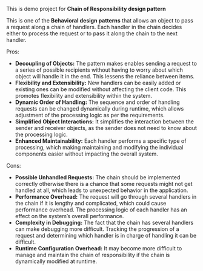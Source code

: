 This is demo project for **Chain of Responsibility design pattern**

This is one of the **Behavioral design patterns** that allows an object to pass a request along a chain of handlers. Each handler in the chain decides either to process the request or to pass it along the chain to the next handler.

Pros:
* **Decoupling of Objects:** The pattern makes enables sending a request to a series of possible recipients without having to worry about which object will handle it in the end. This lessens the reliance between items.
* **Flexibility and Extensibility:** New handlers can be easily added or existing ones can be modified without affecting the client code. This promotes flexibility and extensibility within the system.
* **Dynamic Order of Handling:** The sequence and order of handling requests can be changed dynamically during runtime, which allows adjustment of the processing logic as per the requirements.
* **Simplified Object Interactions:** It simplifies the interaction between the sender and receiver objects, as the sender does not need to know about the processing logic.
* **Enhanced Maintainability:** Each handler performs a specific type of processing, which making maintaining and modifying the individual components easier without impacting the overall system.

Cons:
* **Possible Unhandled Requests:** The chain should be implemented correctly otherwise there is a chance that some requests might not get handled at all, which leads to unexpected behavior in the application.
* **Performance Overhead:** The request will go through several handlers in the chain if it is lengthy and complicated, which could cause performance overhead. The processing logic of each handler has an effect on the system’s overall performance.
* **Complexity in Debugging:** The fact that the chain has several handlers can make debugging more difficult. Tracking the progression of a request and determining which handler is in charge of handling it can be difficult.
* **Runtime Configuration Overhead:** It may become more difficult to manage and maintain the chain of responsibility if the chain is dynamically modified at runtime.
